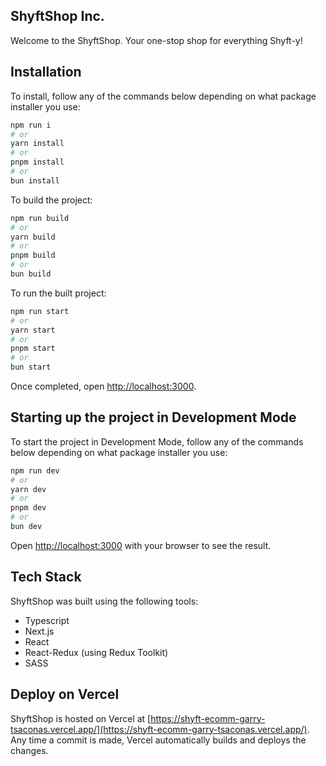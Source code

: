 ## ShyftShop Inc.

Welcome to the ShyftShop. Your one-stop shop for everything Shyft-y!

## Installation

To install, follow any of the commands below depending on what package installer you use:

```bash
npm run i
# or
yarn install
# or
pnpm install
# or
bun install
```

To build the project:

```bash
npm run build
# or
yarn build
# or
pnpm build
# or
bun build
```

To run the built project:

```bash
npm run start
# or
yarn start
# or
pnpm start
# or
bun start
```

Once completed, open [http://localhost:3000](http://localhost:3000).

## Starting up the project in Development Mode

To start the project in Development Mode, follow any of the commands below depending on what package installer you use:

```bash
npm run dev
# or
yarn dev
# or
pnpm dev
# or
bun dev
```

Open [http://localhost:3000](http://localhost:3000) with your browser to see the result.

## Tech Stack

ShyftShop was built using the following tools:

- Typescript
- Next.js
- React
- React-Redux (using Redux Toolkit)
- SASS

## Deploy on Vercel

ShyftShop is hosted on Vercel at [https://shyft-ecomm-garry-tsaconas.vercel.app/](https://shyft-ecomm-garry-tsaconas.vercel.app/). Any time a commit is made, Vercel automatically builds and deploys the changes.

